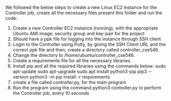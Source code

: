 We followed the below steps to create a new Linux EC2 instance for the Controller job, create all the necessary files present this folder and run the code:

1. Create a new Controller EC2 instance (running), with the appropriate Ubuntu AMI image, security group and key-pair for the project
2. Should have a ppk file for logging into the instance through SSH client
3. Login to the Controller using Putty, by giving the SSH Client URL and the correct ppk file and then, create a directory called controller_cse546. 
4. Change the directory to /home/ubuntu/controller_cse546.
5. Create a requirements file for all the necessary libraries.
6. Install pip and all the required libraries using the commands below: 
    sudo apt-update
    sudo apt-upgrade
    sudo apt install python3-pip
    pip3 --version
    python3 -m pip install -r requirements
7. create a file called controller.py, for the main program 
8. Run  the program using the command python3 controller.py to perform the Controller job, every 10 seconds
